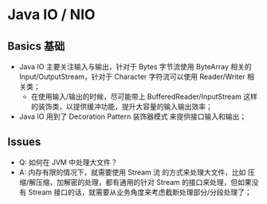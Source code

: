 # Java IO / NIO

## Basics 基础

- Java IO 主要关注输入与输出，针对于 Bytes 字节流使用 ByteArray 相关的 Input/OutputStream，针对于 Character 字符流可以使用 Reader/Writer 相关类；
  + 在使用输入/输出的时候，尽可能带上 BufferedReader/InputStream 这样的装饰类，以提供缓冲功能，提升大容量的输入输出效率；
- Java IO 用到了 Decoration Pattern 装饰器模式 来提供接口输入和输出；

## Issues

- Q: 如何在 JVM 中处理大文件？
- A: 内存有限的情况下，就需要使用 Stream 流 的方式来处理大文件，比如 压缩/解压缩，加解密的处理，都有通用的针对 Stream 的接口来处理，但如果没有 Stream 接口的话，就需要从业务角度来考虑截断处理部分/分段处理了；